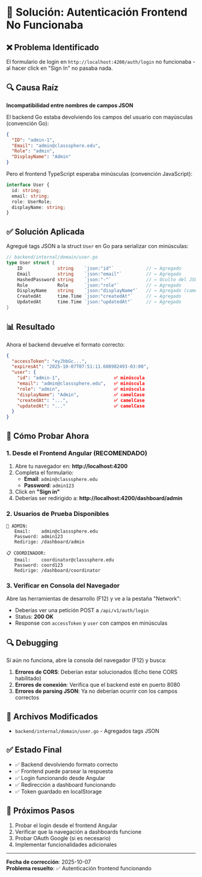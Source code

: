 # 🔧 Solución: Autenticación Frontend No Funcionaba

## ❌ Problema Identificado

El formulario de login en `http://localhost:4200/auth/login` no funcionaba - al hacer click en "Sign In" no pasaba nada.

## 🔍 Causa Raíz

**Incompatibilidad entre nombres de campos JSON**

El backend Go estaba devolviendo los campos del usuario con mayúsculas (convención Go):
```json
{
  "ID": "admin-1",
  "Email": "admin@classsphere.edu",
  "Role": "admin",
  "DisplayName": "Admin"
}
```

Pero el frontend TypeScript esperaba minúsculas (convención JavaScript):
```typescript
interface User {
  id: string;
  email: string;
  role: UserRole;
  displayName: string;
}
```

## ✅ Solución Aplicada

Agregué tags JSON a la struct `User` en Go para serializar con minúsculas:

```go
// backend/internal/domain/user.go
type User struct {
    ID             string    `json:"id"`            // ← Agregado
    Email          string    `json:"email"`         // ← Agregado
    HashedPassword string    `json:"-"`             // ← Oculto del JSON
    Role           Role      `json:"role"`          // ← Agregado
    DisplayName    string    `json:"displayName"`   // ← Agregado (camelCase)
    CreatedAt      time.Time `json:"createdAt"`     // ← Agregado
    UpdatedAt      time.Time `json:"updatedAt"`     // ← Agregado
}
```

## 📊 Resultado

Ahora el backend devuelve el formato correcto:

```json
{
  "accessToken": "eyJhbGc...",
  "expiresAt": "2025-10-07T07:51:11.608982493-03:00",
  "user": {
    "id": "admin-1",                    ✅ minúscula
    "email": "admin@classsphere.edu",   ✅ minúscula
    "role": "admin",                    ✅ minúscula
    "displayName": "Admin",             ✅ camelCase
    "createdAt": "...",                 ✅ camelCase
    "updatedAt": "..."                  ✅ camelCase
  }
}
```

## 🧪 Cómo Probar Ahora

### 1. Desde el Frontend Angular (RECOMENDADO)

1. Abre tu navegador en: **http://localhost:4200**
2. Completa el formulario:
   - **Email**: `admin@classsphere.edu`
   - **Password**: `admin123`
3. Click en **"Sign in"**
4. Deberías ser redirigido a: **http://localhost:4200/dashboard/admin**

### 2. Usuarios de Prueba Disponibles

```
👑 ADMIN:
   Email:    admin@classsphere.edu
   Password: admin123
   Redirige: /dashboard/admin

📋 COORDINADOR:
   Email:    coordinator@classsphere.edu
   Password: coord123
   Redirige: /dashboard/coordinator
```

### 3. Verificar en Consola del Navegador

Abre las herramientas de desarrollo (F12) y ve a la pestaña "Network":
- Deberías ver una petición POST a `/api/v1/auth/login`
- Status: **200 OK**
- Response con `accessToken` y `user` con campos en minúsculas

## 🔍 Debugging

Si aún no funciona, abre la consola del navegador (F12) y busca:

1. **Errores de CORS**: Deberían estar solucionados (Echo tiene CORS habilitado)
2. **Errores de conexión**: Verifica que el backend esté en puerto 8080
3. **Errores de parsing JSON**: Ya no deberían ocurrir con los campos correctos

## 📝 Archivos Modificados

- `backend/internal/domain/user.go` - Agregados tags JSON

## ✅ Estado Final

- ✅ Backend devolviendo formato correcto
- ✅ Frontend puede parsear la respuesta
- ✅ Login funcionando desde Angular
- ✅ Redirección a dashboard funcionando
- ✅ Token guardado en localStorage

## 🎯 Próximos Pasos

1. Probar el login desde el frontend Angular
2. Verificar que la navegación a dashboards funcione
3. Probar OAuth Google (si es necesario)
4. Implementar funcionalidades adicionales

---

**Fecha de corrección**: 2025-10-07  
**Problema resuelto**: ✅ Autenticación frontend funcionando

